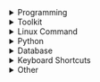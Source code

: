 <details>
<summary>Programming</summary>

- [EJS](https://cheatsheets.zip/ejs.html): EJS(Embedded JavaScript) is a simple templating language that lets you generate HTML markup with plain JavaScript.
- [Swift](https://cheatsheets.zip/swift.html): This cheat sheet provides examples of using Swift that cover basic Swift knowledge, control flow etc.
- [Kotlin](https://cheatsheets.zip/kotlin.html): A quick reference cheatsheet for Kotlin that includes usage, examples, and more.
- [Express](https://cheatsheets.zip/express.html): A quick reference cheatsheet for Express, a flexible and streamlined web framework for Node.js
- [Kubernetes](https://cheatsheets.zip/kubernetes.html): This page contains a list of commonly used kubectl commands and flags.
- [ES6](https://cheatsheets.zip/es6.html): A quick reference cheatsheet of what's new in JavaScript for ES2015, ES2016, ES2017, ES2018 and beyond
- [MATLAB](https://cheatsheets.zip/matlab.html): This quick reference cheat sheet provides an example introduction to using the [MATLAB](https://mathworks.cn/) scientific computing language to get started quickly
- [C](https://cheatsheets.zip/c.html): C quick reference cheat sheet that provides basic syntax and methods.
- [INI](https://cheatsheets.zip/ini.html): This is a quick reference cheat sheet for understanding and writing INI-format configuration files.
- [LaTeX](https://cheatsheets.zip/latex.html): This cheat sheet summarizes a reference list of [LaTeX](https://www.latex-project.org/) commonly used display math notation and some application examples of [KaTeX](https://katex.org/).
- [Rust](https://cheatsheets.zip/rust.html): The Rust quick reference cheat sheet that aims at providing help on writing basic syntax and methods.
- [C#](https://cheatsheets.zip/cs.html): C# quick reference cheat sheet that provides basic syntax and methods.
- [Laravel](https://cheatsheets.zip/laravel.html): [Laravel](https://laravel.com/docs/8.x/) is an expressive and progressive web application framework for PHP. 
This cheat sheet provides a reference for common commands and features for Laravel 8.
- [Dart](https://cheatsheets.zip/dart.html): A Dart cheat sheet with the most important concepts, functions, methods, and more. A complete quick reference for beginners.
- [JSON](https://cheatsheets.zip/json.html): This is a quick reference cheat sheet for understanding and writing JSON format configuration files.
- [HTML](https://cheatsheets.zip/html.html): This HTML quick reference cheat sheet lists the common HTML and HTML5 tags in readable layout.
- [GraphQL](https://cheatsheets.zip/graphql.html): This quick reference cheat sheet provides a brief overview of GraphQL.
- [C++](https://cheatsheets.zip/cpp.html): C++ quick reference cheat sheet that provides basic syntax and methods.
- [Java](https://cheatsheets.zip/java.html): This cheat sheet is a crash course for Java beginners and help review the basic syntax of the Java language.
- [PHP](https://cheatsheets.zip/php.html): This [PHP](https://www.php.net/manual/en/) cheat sheet provides a reference for quickly looking up the correct syntax for the code you use most frequently.
- [Docker](https://cheatsheets.zip/docker.html): This is a quick reference cheat sheet for [Docker](https://docs.docker.com/get-started/). And you can find the most common Docker commands here.
- [TOML](https://cheatsheets.zip/toml.html): This is a quick reference cheat sheet to the TOML format configuration file syntax.
- [YAML](https://cheatsheets.zip/yaml.html): This is a quick reference cheat sheet for understanding and writing YAML format configuration files.
- [CSS 3](https://cheatsheets.zip/css3.html): This is a quick reference cheat sheet for CSS goodness, listing selector syntax, properties, units and other useful bits of information.
- [jQuery](https://cheatsheets.zip/jquery.html): This [jQuery](https://jquery.com/) cheat sheet is a great reference for both beginners and experienced developers.
- [JavaScript](https://cheatsheets.zip/javascript.html): A JavaScript cheat sheet with the most important concepts, functions, methods, and more. A complete quick reference for beginners.
- [Python](https://cheatsheets.zip/python.html): The [Python](https://www.python.org/) cheat sheet is a one-page reference sheet for the Python 3 programming language.
- [Sass](https://cheatsheets.zip/sass.html): This is a quick reference cheat sheet that lists the most useful features of [SASS](https://sass-lang.com).
- [Go](https://cheatsheets.zip/go.html): This cheat sheet provided basic syntax and methods to help you using [Go](https://go.dev/).
- [Markdown](https://cheatsheets.zip/markdown.html): This is a quick reference cheat sheet to the Markdown syntax.
- [Bash](https://cheatsheets.zip/bash.html): This is a quick reference cheat sheet to getting started with linux bash shell scripting.

</details>

<details>
<summary>Toolkit</summary>

- [Homebrew](https://cheatsheets.zip/homebrew.html): This is a quick reference cheat sheet to getting started with homebrew.
- [Alan AI](https://cheatsheets.zip/alan-ai.html): This cheat sheet covers all major script concepts, client API methods, handlers and other tools to create a multimodal conversational experience with Alan AI
- [ChatGPT](https://cheatsheets.zip/chatgpt.html): This cheat sheet lists out prompts and tips from all over the world on how to use ChatGPT effectively
- [VSCode](https://cheatsheets.zip/vscode.html): This VSCode (Visual Studio Code) quick reference cheat sheet shows its keyboard shortcuts and commands.
- [Mitmproxy](https://cheatsheets.zip/mitmproxy.html): [mitmproxy](https://mitmproxy.org/) is a free and open source interactive HTTPS proxy. This is a quick reference cheat sheet to the mitmproxy.
- [XPath](https://cheatsheets.zip/xpath.html): This is an [XPath](https://en.wikipedia.org/wiki/XPath) selectors cheat sheet, which lists commonly used XPath positioning methods and CSS selectors
- [Emacs](https://cheatsheets.zip/emacs.html): [Emacs](https://www.gnu.org/software/emacs) is the extensible, customizable, self-documenting real time display text editor.
This reference was made for Emacs 27.
- [Emmet](https://cheatsheets.zip/emmet.html): [Emmet](https://emmet.io/) is a web-developer’s toolkit for boosting HTML & CSS code writing, which allows you to write large HTML code blocks at speed of light using well-known CSS selectors.
- [RegEX](https://cheatsheets.zip/regex.html): A quick reference for regular expressions (regex), including symbols, ranges, grouping, assertions and some sample patterns to get you started.
- [Vim](https://cheatsheets.zip/vim.html): A useful collection of [Vim](http://www.vim.org/) 8.2 quick reference cheat sheets to help you learn vim editor faster.

</details>

<details>
<summary>Linux Command</summary>

- [Taskset](https://cheatsheets.zip/taskset.html): The taskset command is used to set or retrieve the CPU affinity of a running process given its pid, or to launch a new command with a given CPU affinity.
- [Pandoc](https://cheatsheets.zip/pandoc.html): [Pandoc](https://pandoc.org) is a document converter, this pandoc cheat sheet contains pandoc commands and some common pandoc tricks.
- [Curl](https://cheatsheets.zip/curl.html): This [Curl](https://github.com/curl/curl) cheat sheet contains commands and examples of some common Curl tricks.
- [PM2](https://cheatsheets.zip/pm2.html): [PM2] is a daemon process manager that will help you manage and keep your application online. Getting started with PM2 is straightforward, it is offered as a simple and intuitive CLI.
- [Chmod](https://cheatsheets.zip/chmod.html): This quick reference cheat sheet provides a brief overview of file permissions, and the operation of the chmod command
- [Tmux](https://cheatsheets.zip/tmux.html): The tmux cheat sheet quick reference of most commonly used shortcuts and commands
- [Lsof](https://cheatsheets.zip/lsof.html): This quick reference cheat sheet provides various for using lsof command.
- [SSH](https://cheatsheets.zip/ssh.html): This quick reference cheat sheet provides various for using SSH.
- [Netstat](https://cheatsheets.zip/netstat.html): This quick reference cheat sheet provides various for using netstat command.
- [Screen](https://cheatsheets.zip/screen.html): This is a quick reference guide cheat sheet for the screen command.
- [Awk](https://cheatsheets.zip/awk.html): This is a one page quick reference cheat sheet to the [GNU awk](https://www.gnu.org/software/gawk/manual/gawk.html), which covers commonly used awk expressions and commands.
- [Find](https://cheatsheets.zip/find.html): This is a quick reference list of cheatsheet for linux find command, contains common options and examples.
- [Sed](https://cheatsheets.zip/sed.html): [Sed](https://www.gnu.org/software/sed/manual/sed.html) is a stream editor, this sed cheat sheet contains sed commands and some common sed tricks.
- [Cron](https://cheatsheets.zip/cron.html): [Cron](https://en.wikipedia.org/wiki/Cron) is most suitable for scheduling repetitive tasks. Scheduling one-time tasks can be accomplished using the associated at utility.
- [Git](https://cheatsheets.zip/git.html): This cheat sheet summarizes commonly used Git command line instructions for quick reference.
- [Grep](https://cheatsheets.zip/grep.html): This cheat sheet is intended to be a quick reminder for the main concepts involved in using the command line program grep and assumes you already understand its usage.
- [Netcat](https://cheatsheets.zip/nc.html): This cheat sheet provides various for using Netcat on both Linux and Unix.

</details>

<details>
<summary>Python</summary>

- [Numpy](https://cheatsheets.zip/numpy.html): [NumPy](https://numpy.org/) is the fundamental package for scientific computing with Python. This cheat sheet is a quick reference for NumPy beginners.

</details>

<details>
<summary>Database</summary>

- [MongoDB](https://cheatsheets.zip/mongodb.html): The MongoDB cheat sheet provides you with the most commonly used MongoDB commands and queries for your reference. the cheatsheet is from mongodb developers website
- [Neo4j](https://cheatsheets.zip/neo4j.html): A Neo4j cheat sheet with getting started resources and information on how to query the database with Cypher.
- [PostgreSQL](https://cheatsheets.zip/postgres.html): The [PostgreSQL](https://www.postgresql.org/docs/current/) cheat sheet provides you with the common PostgreSQL commands and statements.
- [Redis](https://cheatsheets.zip/redis.html): This is a [redis](https://redis.io/) quick reference cheat sheet that lists examples of redis commands
- [MySQL](https://cheatsheets.zip/mysql.html): The SQL cheat sheet provides you with the most commonly used SQL statements for your reference.

</details>

<details>
<summary>Keyboard Shortcuts</summary>

- [Adobe Photoshop](https://cheatsheets.zip/adobe-photoshop.html): A visual cheat-sheet for the 283 keyboard shortcuts found in Adobe Photoshop
- [Apex Legends](https://cheatsheets.zip/apex-legends.html): A visual cheat-sheet for the 27 default keyboard shortcuts found in Apex Legends
- [Figma](https://cheatsheets.zip/figma.html): A visual cheat-sheet for the 119 keyboard shortcuts found in Figma
- [Microsoft Teams](https://cheatsheets.zip/microsoft-teams.html): A visual cheat-sheet for the 38 keyboard shortcuts found in Microsoft Teams
- [TablePlus](https://cheatsheets.zip/table-plus.html): A visual cheat-sheet for the 34 keyboard shortcuts found in TablePlus
- [Bear](https://cheatsheets.zip/bear-notes.html): A visual cheat-sheet for the 66 keyboard shortcuts found in Bear. This application is MacOS-only.
- [Feedly](https://cheatsheets.zip/feedly.html): A visual cheat-sheet for the 25 keyboard shortcuts found on the Feedly app
- [FileZilla](https://cheatsheets.zip/filezilla.html): A visual cheat-sheet for the 30 keyboard shortcuts found on the FileZilla program
- [Reddit](https://cheatsheets.zip/reddit.html): A visual cheat-sheet for the 17 keyboard shortcuts found on Reddit.com
- [Slack](https://cheatsheets.zip/slack.html): A visual cheat-sheet for the 62 keyboard shortcuts found in Slack
- [SoundCloud](https://cheatsheets.zip/soundcloud.html): A visual cheat-sheet for the 22 keyboard shortcuts found on SoundCloud
- [Twitter](https://cheatsheets.zip/twitter.html): A visual cheat-sheet for the 26 keyboard shortcuts found on Twitter
- [Android Studio](https://cheatsheets.zip/android-studio.html): A visual cheat-sheet for the 130 keyboard shortcuts found in the Andriod Studio software
- [Github](https://cheatsheets.zip/github.html): A visual cheat-sheet for the 80 keyboard shortcuts found on Github.com
- [Shopify](https://cheatsheets.zip/shopify.html): A visual cheat-sheet for the 50 keyboard shortcuts found on the Shopify website
- [Zoom](https://cheatsheets.zip/zoom.html): A visual cheat-sheet for the 32 keyboard shortcuts found in Zoom. These shortcuts are for MacOS, for Windows visit /zoom-windows.
- [Adobe XD](https://cheatsheets.zip/adobe-xd.html): A visual cheat-sheet for the 97 keyboard shortcuts found in Adobe XD
- [Firefox](https://cheatsheets.zip/firefox.html): A visual cheat-sheet for the 116 keyboard shortcuts found in Firefox
- [PhpStorm](https://cheatsheets.zip/phpstorm.html): A visual cheat-sheet for the 96 keyboard shortcuts found in JetBrains PhpStorm
- [Postman](https://cheatsheets.zip/postman.html): A visual cheat-sheet for the 23 keyboard shortcuts found in Postman
- [Webflow](https://cheatsheets.zip/webflow.html): A visual cheat-sheet for the 41 keyboard shortcuts found in Webflow
- [1Password](https://cheatsheets.zip/1password.html): A cheat sheet for 1password's keyboard shortcuts in Mac, Windows, iOS, Linux.
- [Adobe Lightroom CC](https://cheatsheets.zip/adobe-lightroom.html): A visual cheat-sheet for the 251 keyboard shortcuts found in Adobe Lightroom CC
- [Affinity Designer](https://cheatsheets.zip/affinity-designer.html): A visual cheat-sheet for the 108 keyboard shortcuts found in Affinity Designer
- [Pocket](https://cheatsheets.zip/pocket.html): A visual cheat-sheet for the 36 keyboard shortcuts found on Pocket for Web
- [Trello](https://cheatsheets.zip/trello.html): A visual cheat-sheet for the 29 keyboard shortcuts found on Trello
- [Audacity](https://cheatsheets.zip/audacity.html): A visual cheat-sheet for the 135 default keyboard shortcuts found in Audacity
- [Framer X](https://cheatsheets.zip/framer-x.html): A visual cheat-sheet for the 45 keyboard shortcuts found in Framer X. This application is MacOS-only.
- [Google Drive](https://cheatsheets.zip/google-drive.html): A visual cheat-sheet for the 54 keyboard shortcuts found in Google Drive on the web
- [PuTTy](https://cheatsheets.zip/putty.html): A visual cheat-sheet for the 32 keyboard shortcuts found on the PuTTy app
- [Sequel Pro](https://cheatsheets.zip/sequel-pro.html): A visual cheat-sheet for the 71 keyboard shortcuts found in Sequel Pro. This application is MacOS-only.
- [Apple Music](https://cheatsheets.zip/apple-music.html): A visual cheat-sheet for the 62 keyboard shortcuts found in the Apple Music app. This application is MacOS-only.
- [Blender](https://cheatsheets.zip/blender.html): A visual cheat-sheet for the 187 keyboard shortcuts found in Blender
- [Obsidian](https://cheatsheets.zip/obsidian.html): A visual cheat-sheet for the 17 keyboard shortcuts found in the Obsidian knowledge base app.
- [Telegram Desktop](https://cheatsheets.zip/telegram.html): A visual cheat-sheet for the 37 keyboard shortcuts found on the Telegram Desktop app
- [YouTube](https://cheatsheets.zip/youtube.html): A visual cheat-sheet for the 18 keyboard shortcuts found on YouTube.com
- [Airtable](https://cheatsheets.zip/airtable.html): A visual cheat-sheet for the 36 keyboard shortcuts found in Airtable
- [Bitbucket](https://cheatsheets.zip/bitbucket.html): A visual cheat-sheet for the 35 keyboard shortcuts found on Bitbucket
- [Fortnite](https://cheatsheets.zip/fortnite.html): A visual cheat-sheet for the 26 default keyboard shortcuts found in Fortnite
- [Gmail](https://cheatsheets.zip/gmail.html): A visual cheat-sheet for the 90 keyboard shortcuts found on Gmail
- [Sketch](https://cheatsheets.zip/sketch.html): A visual cheat-sheet for the 149 keyboard shortcuts found in Sketch. This application is MacOS-only.
- [Spotify](https://cheatsheets.zip/spotify.html): A visual cheat-sheet for the 23 keyboard shortcuts found in Spotify
- [Brave Browser](https://cheatsheets.zip/brave.html): A visual cheat-sheet for the 64 keyboard shortcuts found in the Brave browser
- [KanbanMail](https://cheatsheets.zip/kanbanmail.html): A visual cheat-sheet for the 29 keyboard shortcuts found in KanbanMail
- [Microsoft Outlook](https://cheatsheets.zip/outlook.html): A visual cheat-sheet for the 210 keyboard shortcuts found in Microsoft Outlook
- [Principle](https://cheatsheets.zip/principle.html): A visual cheat-sheet for the 30 keyboard shortcuts found in Principle. This application is MacOS-only.
- [Skype](https://cheatsheets.zip/skype.html): A visual cheat-sheet for the 31 keyboard shortcuts found in Skype
- [Arduino IDE](https://cheatsheets.zip/arduino.html): A visual cheat-sheet for the 12 keyboard shortcuts found in the Arduino IDE
- [Asana](https://cheatsheets.zip/asana.html): A visual cheat-sheet for the 40 keyboard shortcuts found in Asana
- [Code Editor for iOS](https://cheatsheets.zip/code-editor-ios.html): A visual cheat-sheet for the 43 keyboard shortcuts found in the Code Editor for iOS app. This application is MacOS-only.
- [Jira](https://cheatsheets.zip/jira.html): A visual cheat-sheet for the 44 keyboard shortcuts found in Jira
- [Quip.com](https://cheatsheets.zip/quip.html): A visual cheat-sheet for the 52 keyboard shortcuts found in Quip
- [WordPress](https://cheatsheets.zip/wordpress.html): A visual cheat-sheet for the 34 keyboard shortcuts found in the WordPress visual editor
- [Chrome Developer Tools](https://cheatsheets.zip/chrome-devtools.html): A visual cheat-sheet for the 56 keyboard shortcuts found in Chrome's Developer Tools
- [GIMP](https://cheatsheets.zip/gimp.html): A visual cheat-sheet for the 97 keyboard shortcuts found in GIMP
- [Google Chrome](https://cheatsheets.zip/google-chrome.html): A visual cheat-sheet for the 65 keyboard shortcuts found in Google Chrome
- [TickTick](https://cheatsheets.zip/ticktick.html): A visual cheat-sheet for the 25 keyboard shortcuts found in the TickTick desktop app
- [Todoist](https://cheatsheets.zip/todoist.html): A visual cheat-sheet for the 37 keyboard shortcuts found in Todoist
- [VLC Player](https://cheatsheets.zip/vlc.html): A visual cheat-sheet for the 82 keyboard shortcuts found in VLC Player
- [Missive](https://cheatsheets.zip/missive.html): A visual cheat-sheet for the 83 keyboard shortcuts found in Missive
- [Origami Studio](https://cheatsheets.zip/origami.html): A visual cheat-sheet for the 71 keyboard shortcuts found in Origami Studio. This application is MacOS-only.
- [Sublime Text](https://cheatsheets.zip/sublime-text.html): A visual cheat-sheet for the 49 keyboard shortcuts found in Sublime Text
- [Transmit](https://cheatsheets.zip/transmit.html): A visual cheat-sheet for the 62 keyboard shortcuts found in Transmit. This application is MacOS-only.
- [Affinity Photo](https://cheatsheets.zip/affinity-photo.html): A visual cheat-sheet for the 177 keyboard shortcuts found in Affinity Photo
- [Monday.com](https://cheatsheets.zip/monday.html): A visual cheat-sheet for the 24 keyboard shortcuts found on Monday.com
- [Proto.io](https://cheatsheets.zip/proto-io.html): A visual cheat-sheet for the 48 keyboard shortcuts found in Proto.io
- [Superhuman](https://cheatsheets.zip/superhuman.html): A visual cheat-sheet for the 105 keyboard shortcuts found in Superhuman. This application is MacOS-only.
- [Vivaldi Browser](https://cheatsheets.zip/vivaldi.html): A visual cheat-sheet for the 69 default keyboard shortcuts found in the Vivaldi browser
- [Finder](https://cheatsheets.zip/finder.html): A visual cheat-sheet for the 55 keyboard shortcuts found in Finder. This application is part of MacOS.
- [GitLab](https://cheatsheets.zip/gitlab.html): A visual cheat-sheet for the 58 keyboard shortcuts found in GitLab
- [Guitar Pro](https://cheatsheets.zip/guitar-pro.html): A visual cheat-sheet for the 129 keyboard shortcuts found in Guitar Pro
- [Roam Research](https://cheatsheets.zip/roam.html): A visual cheat-sheet for the 45 keyboard shortcuts found on Roam Research
- [SketchUp Pro](https://cheatsheets.zip/sketchup.html): A visual cheat-sheet for the 135 default keyboard shortcuts found in SketchUp Pro
- [Unity 3D](https://cheatsheets.zip/unity-3d.html): A visual cheat-sheet for the 50 keyboard shortcuts found in Unity 3D
- [IntelliJ IDEA](https://cheatsheets.zip/idea.html): IntelliJ IDEA is a very good Java IDE, most of its commands have shortcuts to keep your hands from leaving the keyboard
- [WebStorm](https://cheatsheets.zip/webstorm.html): This quick reference cheat sheet lists the default keyboard shortcuts for WebStorm running on Windows/Linux or Mac

</details>

<details>
<summary>Other</summary>

- [PyTorch](https://cheatsheets.zip/pytorch.html): This is a quick reference list of cheat sheets for PyTorch. See also [PyTorch website](https://pytorch.org/)
- [AI Directory](https://cheatsheets.zip/ai.html): This is a quick reference list of cheat sheets for the AI Navigation Directory, designed to help you discover exciting AI tools.
- [Google Search](https://cheatsheets.zip/google-search.html): This quick reference cheat sheet lists of Google advanced search operators.
- [ASCII Code](https://cheatsheets.zip/ascii-code.html): This cheatsheet is a complete list of ASCII Code Table with their numbers and names.
- [Aspect Ratio](https://cheatsheets.zip/aspect-ratio.html): This cheat sheet lists some common aspect ratios and their pixel resolutions. Always confirm your final delivery ratio when shooting.
- [HTML Characters Entities](https://cheatsheets.zip/html-char.html): This cheatsheet is a complete list of HTML entities with their numbers and names. Also included is a full list of ASCII characters that can be represented in HTML.
- [ISO 639-1 Language Code](https://cheatsheets.zip/iso-639-1.html): This is a list of the ISO language codes that conform to the ISO 639-1 standard, it provide reference for multi-language website.
- [Resolutions](https://cheatsheets.zip/resolutions.html): This cheat sheet lists screen sizes, viewport size and CSS media queries for popular Phones, Tablets, Laptops and Watches
- [HTTP Status Code](https://cheatsheets.zip/http-status-code.html): The http status codes cheat sheet. a quick reference to every HTTP status code.
- [Emoji](https://cheatsheets.zip/emoji.html): Some of the emoji codes are not super easy to remember, so here is a little cheat sheet.
- [CheatSheets](https://cheatsheets.zip/quickref.html): This is the magic syntax variant manual that you can use on CheatSheets.zip, It's a good practice for contributors.
- [MIME types](https://cheatsheets.zip/mime.html): This cheat sheet lists some common MIME types for the Web. You can look in the [IANA/MIME Media Types registry](http://www.iana.org/assignments/media-types/index.html) which contains all registered MIME types.

</details>

